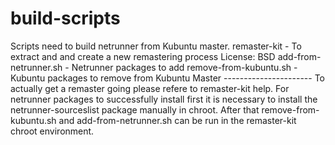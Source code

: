 build-scripts
=============

Scripts need to build netrunner from Kubuntu master.  remaster-kit - To extract and and create a new remastering process License: BSD  add-from-netrunner.sh - Netrunner packages to add   remove-from-kubuntu.sh - Kubuntu packages to remove from Kubuntu Master  ----------------------  To actually get a remaster going please refere to remaster-kit help.  For netrunner packages to successfully install first it is necessary to install the netrunner-sourceslist package manually in chroot.  After that remove-from-kubuntu.sh and add-from-netrunner.sh can be run  in the remaster-kit chroot environment. 
